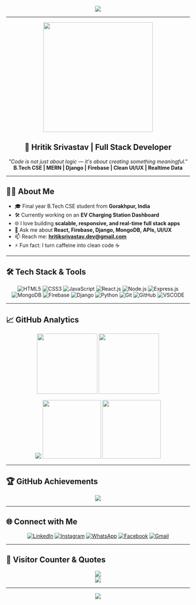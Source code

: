 <!-- Header Banner -->
<p align="center">
  <img src="https://readme-typing-svg.demolab.com/?font=Fira+Code&weight=600&size=28&pause=1000&center=true&vCenter=true&width=850&lines=Hi+%F0%9F%91%8B%2C+I'm+Hritik+Srivastav!;Full+Stack+Web+Developer+from+India+%F0%9F%87%AE%F0%9F%87%B3;I+Build+Modern+MERN+%2B+Django+Apps+%F0%9F%9A%80;Clean+UI+%7C+Scalable+Backend+%7C+Realtime+Features+%F0%9F%94%8A" />
</p>

---

<p align="center">
  <img src="https://media.giphy.com/media/qgQUggAC3Pfv687qPC/giphy.gif" width="300" />
</p>

<h2 align="center">🚀 Hritik Srivastav | Full Stack Developer</h2>
<p align="center">
  <i>"Code is not just about logic — it's about creating something meaningful."</i><br>
  <b>B.Tech CSE | MERN | Django | Firebase | Clean UI/UX | Realtime Data</b>
</p>

---

## 👨‍💻 About Me

- 🎓 Final year B.Tech CSE student from **Gorakhpur, India**
- 🛠️ Currently working on an **EV Charging Station Dashboard**
- 🌐 I love building **scalable, responsive, and real-time full stack apps**
- 💬 Ask me about **React, Firebase, Django, MongoDB, APIs, UI/UX**
- 📫 Reach me: **hritiksrivastav.dev@gmail.com**
- ⚡ Fun fact: I turn caffeine into clean code ☕

---

## 🛠️ Tech Stack & Tools

<p align="center">
  <img title="HTML5" src="https://skillicons.dev/icons?i=html" />
  <img title="CSS3" src="https://skillicons.dev/icons?i=css" />
  <img title="JavaScript" src="https://skillicons.dev/icons?i=js" />
  <img title="React.js" src="https://skillicons.dev/icons?i=react" />
  <img title="Node.js" src="https://skillicons.dev/icons?i=nodejs" />
  <img title="Express.js" src="https://skillicons.dev/icons?i=express" />
  <img title="MongoDB" src="https://skillicons.dev/icons?i=mongodb" />
  <img title="Firebase" src="https://skillicons.dev/icons?i=firebase" />
  <img title="Django" src="https://skillicons.dev/icons?i=django" />
  <img title="Python" src="https://skillicons.dev/icons?i=python" />
  <img title="Git" src="https://skillicons.dev/icons?i=git" />
  <img title="GitHub" src="https://skillicons.dev/icons?i=github" />
  <img title="VSCODE" src="https://skillicons.dev/icons?i=vscode" />
</p>

---

## 📈 GitHub Analytics

<p align="center">
  <img src="https://github-readme-stats.vercel.app/api?username=hritik-srivastav&show_icons=true&theme=tokyonight&count_private=true" height="165"/>
  <img src="https://github-readme-streak-stats.herokuapp.com?user=hritik-srivastav&theme=tokyonight" height="165"/>
</p>

<p align="center">
  <img src="https://github-profile-summary-cards.vercel.app/api/cards/profile-details?username=hritik-srivastav&theme=tokyonight" />
  <img src="https://github-profile-summary-cards.vercel.app/api/cards/most-commit-language?username=hritik-srivastav&theme=tokyonight" height="160"/>
  <img src="https://github-profile-summary-cards.vercel.app/api/cards/productive-time?username=hritik-srivastav&theme=tokyonight&utcOffset=+5.5" height="160"/>
</p>

---

## 🏆 GitHub Achievements

<p align="center">
  <img src="https://github-profile-trophy.vercel.app/?username=hritik-srivastav&theme=matrix&no-frame=true&margin-w=15" />
</p>

---

## 🌐 Connect with Me

<p align="center">
  <a href="https://www.linkedin.com/in/your_linkedin" target="_blank"><img src="https://img.icons8.com/color/48/linkedin.png" title="LinkedIn"/></a>
  <a href="https://www.instagram.com/your_instagram" target="_blank"><img src="https://img.icons8.com/color/48/instagram-new.png" title="Instagram"/></a>
  <a href="https://wa.me/91xxxxxxxxxx" target="_blank"><img src="https://img.icons8.com/color/48/whatsapp.png" title="WhatsApp"/></a>
  <a href="https://facebook.com/your_facebook" target="_blank"><img src="https://img.icons8.com/color/48/facebook-new.png" title="Facebook"/></a>
  <a href="mailto:hritiksrivastav.dev@gmail.com"><img src="https://img.icons8.com/color/48/gmail-new.png" title="Gmail"/></a>
</p>

---

## 🧮 Visitor Counter & Quotes

<p align="center">
  <img src="https://komarev.com/ghpvc/?username=hritik-srivastav&label=Profile%20Views&color=blueviolet&style=flat" />
  <br/>
  <img src="https://quotes-github-readme.vercel.app/api?type=horizontal&theme=radical" />
</p>

---

<!-- Footer -->
<div align="center">
  <img src="https://capsule-render.vercel.app/api?type=waving&color=0:F37335,100:FDC830&height=140&section=footer"/>
</div>

